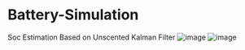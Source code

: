 # Battery-Simulation
Soc Estimation Based on Unscented Kalman Filter
![image](https://user-images.githubusercontent.com/50526310/126903502-faddadfa-dead-4911-af17-8295f6d79ad3.png)
![image](https://user-images.githubusercontent.com/50526310/126903525-4f6c78b4-ef79-4331-b2bc-ebc183d33a67.png)
